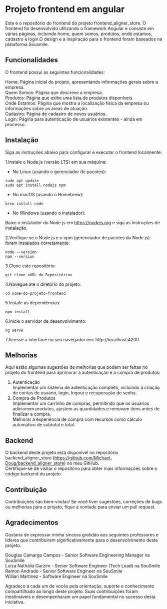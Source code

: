 
# Projeto frontend em angular
Este é o repositório do frontend do projeto frontend_aligner_store. O frontend foi desenvolvido utilizando o framework Angular e consiste em várias páginas, incluindo home, quem somos, produtos, onde estamos, cadastro e login.O design e a inspiração para o frontend foram baseados na plataforma Sousmile.

## Funcionalidades

O frontend possui as seguintes funcionalidades:

Home: Página inicial do projeto, apresentando informações gerais sobre a empresa.</br>
Quem Somos: Página que descreve a empresa.</br>
Produtos: Página que exibe uma lista de produtos disponíveis.</br>
Onde Estamos: Página que mostra a localização física da empresa ou informações sobre as áreas de atuação.</br>
Cadastro: Página de cadastro de novos usuários.</br>
Login: Página para autenticação de usuários existentes - ainda em processo.</br>


## Instalação

Siga as instruções abaixo para configurar e executar o frontend localmente:


1.Instale o Node.js (versão LTS) em sua máquina: 

- No Linux (usando o gerenciador de pacotes):

```prompt
sudo apt update
sudo apt install nodejs npm
```

- No macOS (usando o Homebrew):

```prompt
brew install node
```

- No Windows (usando o instalador):

Baixe o instalador do Node.js em https://nodejs.org e siga as instruções de instalação.

2.Verifique se o Node.js e o npm (gerenciador de pacotes do Node.js) foram instalados corretamente:

```prompt
node --version
npm --version
```

3.Clone este repositório:

```prompt
git clone <URL do Repositório>
```

4.Navegue até o diretório do projeto:

```prompt
cd nome-do-projeto-frontend
```

5.Instale as dependências:

```prompt
npm install
```

6.Inicie o servidor de desenvolvimento:

```prompt
ng serve
```

7.Acesse a interface no seu navegador em: http://localhost:4200

## Melhorias

Aqui estão algumas sugestões de melhorias que podem ser feitas no projeto do frontend para aprimorar a autenticação e a compra de produtos:</br>

1. Autenticação</br>
Implementar um sistema de autenticação completo, incluindo a criação de contas de usuário, login, logout e recuperação de senha.</br>
2. Compra de Produtos</br>
Implementar um carrinho de compras, permitindo que os usuários adicionem produtos, ajustem as quantidades e removam itens antes de finalizar a compra.</br>
Melhorar a experiência de compra com recursos como cálculo automático de subtotal e total.

## Backend

O backend deste projeto está disponível no repositório backend_aligner_store (https://github.com/Michael-Doug/backend_aligner_store) no meu GitHub.</br> Certifique-se de visitar o repositório para obter mais informações sobre o código backend do projeto.

## Contribuição

Contribuições são bem-vindas! Se você tiver sugestões, correções de bugs ou melhorias para o projeto, fique à vontade para enviar um pull request.

## Agradecimentos

Gostaria de expressar minha sincera gratidão aos seguintes professores e líderes que contribuíram significativamente para o desenvolvimento deste projeto:

Douglas Camargo Campos - Senior Software Engineering Manager na SouSmile</br>
Luiza Nathália Garzim - Senior Software Engineer (Tech Lead) na SouSmile</br>
Ramon Andrade - Senior Software Engineer na SouSmile</br>
Willian Martinez - Software Engineer na SouSmile</br>

Agradeço a cada um de vocês pela orientação, suporte e conhecimento compartilhado ao longo deste projeto. Suas contribuições foram inestimáveis e desempenharam um papel fundamental no sucesso desta iniciativa.
